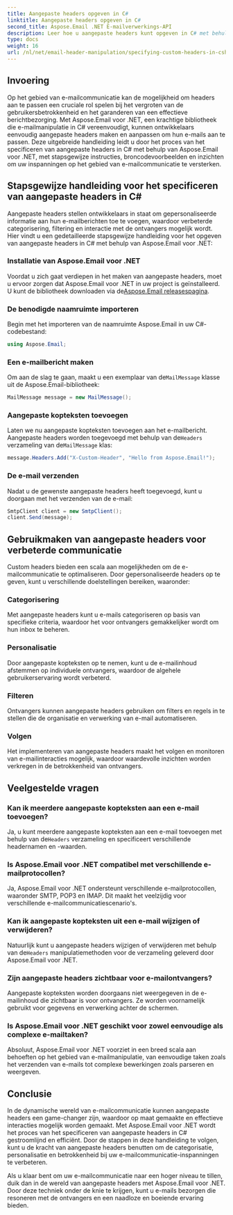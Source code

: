 ```yaml
---
title: Aangepaste headers opgeven in C#
linktitle: Aangepaste headers opgeven in C#
second_title: Aspose.Email .NET E-mailverwerkings-API
description: Leer hoe u aangepaste headers kunt opgeven in C# met behulp van Aspose.Email voor .NET om de e-mailcommunicatie te verbeteren. Deze stapsgewijze handleiding biedt inzicht in het maken van gepersonaliseerde e-mailheaders voor verbeterde betrokkenheid.
type: docs
weight: 16
url: /nl/net/email-header-manipulation/specifying-custom-headers-in-csharp/
---
```



## Invoering

Op het gebied van e-mailcommunicatie kan de mogelijkheid om headers aan te passen een cruciale rol spelen bij het vergroten van de gebruikersbetrokkenheid en het garanderen van een effectieve berichtbezorging. Met Aspose.Email voor .NET, een krachtige bibliotheek die e-mailmanipulatie in C# vereenvoudigt, kunnen ontwikkelaars eenvoudig aangepaste headers maken en aanpassen om hun e-mails aan te passen. Deze uitgebreide handleiding leidt u door het proces van het specificeren van aangepaste headers in C# met behulp van Aspose.Email voor .NET, met stapsgewijze instructies, broncodevoorbeelden en inzichten om uw inspanningen op het gebied van e-mailcommunicatie te versterken.

## Stapsgewijze handleiding voor het specificeren van aangepaste headers in C#

Aangepaste headers stellen ontwikkelaars in staat om gepersonaliseerde informatie aan hun e-mailberichten toe te voegen, waardoor verbeterde categorisering, filtering en interactie met de ontvangers mogelijk wordt. Hier vindt u een gedetailleerde stapsgewijze handleiding voor het opgeven van aangepaste headers in C# met behulp van Aspose.Email voor .NET:

### Installatie van Aspose.Email voor .NET

Voordat u zich gaat verdiepen in het maken van aangepaste headers, moet u ervoor zorgen dat Aspose.Email voor .NET in uw project is geïnstalleerd. U kunt de bibliotheek downloaden via de[Aspose.Email releasespagina](https://releases.aspose.com/email/net/).

### De benodigde naamruimte importeren

Begin met het importeren van de naamruimte Aspose.Email in uw C#-codebestand:

```csharp
using Aspose.Email;
```

### Een e-mailbericht maken

 Om aan de slag te gaan, maakt u een exemplaar van de`MailMessage` klasse uit de Aspose.Email-bibliotheek:

```csharp
MailMessage message = new MailMessage();
```

### Aangepaste kopteksten toevoegen

 Laten we nu aangepaste kopteksten toevoegen aan het e-mailbericht. Aangepaste headers worden toegevoegd met behulp van de`Headers` verzameling van de`MailMessage` klas:

```csharp
message.Headers.Add("X-Custom-Header", "Hello from Aspose.Email!");
```

### De e-mail verzenden

Nadat u de gewenste aangepaste headers heeft toegevoegd, kunt u doorgaan met het verzenden van de e-mail:

```csharp
SmtpClient client = new SmtpClient();
client.Send(message);
```

## Gebruikmaken van aangepaste headers voor verbeterde communicatie

Custom headers bieden een scala aan mogelijkheden om de e-mailcommunicatie te optimaliseren. Door gepersonaliseerde headers op te geven, kunt u verschillende doelstellingen bereiken, waaronder:

### Categorisering 
 Met aangepaste headers kunt u e-mails categoriseren op basis van specifieke criteria, waardoor het voor ontvangers gemakkelijker wordt om hun inbox te beheren.

### Personalisatie 
 Door aangepaste kopteksten op te nemen, kunt u de e-mailinhoud afstemmen op individuele ontvangers, waardoor de algehele gebruikerservaring wordt verbeterd.

### Filteren 
 Ontvangers kunnen aangepaste headers gebruiken om filters en regels in te stellen die de organisatie en verwerking van e-mail automatiseren.

### Volgen 
 Het implementeren van aangepaste headers maakt het volgen en monitoren van e-mailinteracties mogelijk, waardoor waardevolle inzichten worden verkregen in de betrokkenheid van ontvangers.

## Veelgestelde vragen

### Kan ik meerdere aangepaste kopteksten aan een e-mail toevoegen?

 Ja, u kunt meerdere aangepaste kopteksten aan een e-mail toevoegen met behulp van de`Headers` verzameling en specificeert verschillende headernamen en -waarden.

### Is Aspose.Email voor .NET compatibel met verschillende e-mailprotocollen?

Ja, Aspose.Email voor .NET ondersteunt verschillende e-mailprotocollen, waaronder SMTP, POP3 en IMAP. Dit maakt het veelzijdig voor verschillende e-mailcommunicatiescenario's.

### Kan ik aangepaste kopteksten uit een e-mail wijzigen of verwijderen?

 Natuurlijk kunt u aangepaste headers wijzigen of verwijderen met behulp van de`Headers` manipulatiemethoden voor de verzameling geleverd door Aspose.Email voor .NET.

### Zijn aangepaste headers zichtbaar voor e-mailontvangers?

Aangepaste kopteksten worden doorgaans niet weergegeven in de e-mailinhoud die zichtbaar is voor ontvangers. Ze worden voornamelijk gebruikt voor gegevens en verwerking achter de schermen.

### Is Aspose.Email voor .NET geschikt voor zowel eenvoudige als complexe e-mailtaken?

Absoluut, Aspose.Email voor .NET voorziet in een breed scala aan behoeften op het gebied van e-mailmanipulatie, van eenvoudige taken zoals het verzenden van e-mails tot complexe bewerkingen zoals parseren en weergeven.

## Conclusie

In de dynamische wereld van e-mailcommunicatie kunnen aangepaste headers een game-changer zijn, waardoor op maat gemaakte en effectieve interacties mogelijk worden gemaakt. Met Aspose.Email voor .NET wordt het proces van het specificeren van aangepaste headers in C# gestroomlijnd en efficiënt. Door de stappen in deze handleiding te volgen, kunt u de kracht van aangepaste headers benutten om de categorisatie, personalisatie en betrokkenheid bij uw e-mailcommunicatie-inspanningen te verbeteren.

Als u klaar bent om uw e-mailcommunicatie naar een hoger niveau te tillen, duik dan in de wereld van aangepaste headers met Aspose.Email voor .NET. Door deze techniek onder de knie te krijgen, kunt u e-mails bezorgen die resoneren met de ontvangers en een naadloze en boeiende ervaring bieden.